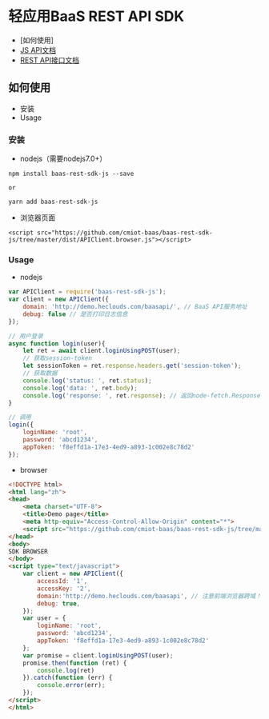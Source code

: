 # 轻应用BaaS REST API SDK

- [如何使用]
- [JS API文档](https://github.com/cmiot-baas/baas-rest-sdk-js/tree/master/docs/index.html)
- [REST API接口文档](http://demo.heclouds.com/baasapi/swagger-ui.html)

## 如何使用
- 安装
- Usage

### 安装
- nodejs（需要nodejs7.0+）
```
npm install baas-rest-sdk-js --save

or

yarn add baas-rest-sdk-js
```

- 浏览器页面
```
<script src="https://github.com/cmiot-baas/baas-rest-sdk-js/tree/master/dist/APIClient.browser.js"></script>
```

### Usage

- nodejs

```js
var APIClient = require('baas-rest-sdk-js');
var client = new APIClient({
    domain: 'http://demo.heclouds.com/baasapi/', // BaaS API服务地址
    debug: false // 是否打印日志信息
});

// 用户登录
async function login(user){
    let ret = await client.loginUsingPOST(user);
    // 获取session-token
    let sessionToken = ret.response.headers.get('session-token');
    // 获取数据
    console.log('status: ', ret.status);
    console.log('data: ', ret.body);
    console.log('response: ', ret.response); // 返回node-fetch.Response
}

// 调用
login({
    loginName: 'root',
    password: 'abcd1234',
    appToken: 'f8effd1a-17e3-4ed9-a893-1c002e8c78d2'
});

```

- browser
```html
<!DOCTYPE html>
<html lang="zh">
<head>
    <meta charset="UTF-8">
    <title>Demo page</title>
    <meta http-equiv="Access-Control-Allow-Origin" content="*">
    <script src="https://github.com/cmiot-baas/baas-rest-sdk-js/tree/master/dist/APIClient.browser.js"></script>
</head>
<body>
SDK BROWSER
</body>
<script type="text/javascript">
    var client = new APIClient({
        accessId: '1',
        accessKey: '2',
        domain:'http://demo.heclouds.com/baasapi', // 注意前端浏览器跨域！！！
        debug: true,
    });
    var user = {
        loginName: 'root',
        password: 'abcd1234',
        appToken: 'f8effd1a-17e3-4ed9-a893-1c002e8c78d2'
    };
    var promise = client.loginUsingPOST(user);
    promise.then(function (ret) {
        console.log(ret)
    }).catch(function (err) {
        console.error(err);
    });
</script>
</html>

```

